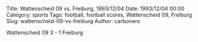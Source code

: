 Title: Wattenscheid 09 vs. Freiburg, 1993/12/04
Date: 1993/12/04 00:00
Category: sports
Tags: football, football scores, Wattenscheid 09, Freiburg
Slug: wattenscheid-09-vs-freiburg
Author: carbonero


Wattenscheid 09 3 - 1 Freiburg
